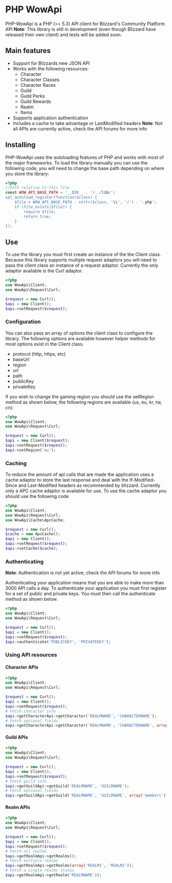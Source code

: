 # PHP WowApi #

PHP-WowApi is a PHP (>= 5.3) API client for Blizzard's Community Platform API
**Note**: This library is still in development (even though Blizzard have released their own client) and tests will be added soon.

## Main features ##

- Support for Blizzards new JSON API
- Works with the following resources:
    - Character
    - Character Classes
    - Character Races
    - Guild
    - Guild Perks
    - Guild Rewards
    - Realm
    - Items
- Supports application authentication
- Includes a cache to take advantage or LastModified headers
**Note**: Not all APIs are currently active, check the API forums for more info

## Installing ##

PHP-WowApi uses the autoloading features of PHP and works with most of the major frameworks. To load the library manually you can use the following code, you will need to change the base path depending on where you store the library:

``` php
<?php
//Path relative to this file
const WOW_API_BASE_PATH = '__DIR__ . '/../lib/';
spl_autoload_register(function($class) {
    $file = WOW_API_BASE_PATH . strtr($class, '\\', '/') . '.php';
    if (file_exists($file)) {
        require $file;
        return true;
    }
});
```

## Use ##

To use the library you must first create an instance of the the Client class. Because this library supports multiple request adaptors you will need to pass the client class an instance of a request adaptor. Currently the only adaptor available is the Curl adaptor.

``` php
<?php
use WowApi\Client;
use WowApi\Request\Curl;

$request = new Curl();
$api = new Client();
$api->setRequest($request);
```

### Configuration ###

You can also pass an array of options the client class to configure the library. The following options are available however helper methods for most options exist in the Client class.

- protocol (http, https, etc)
- baseUrl
- region
- url
- path
- publicKey
- privateKey

If you wish to change the gaming region you should use the setRegion method as shown below, the following regions are available (us, eu, kr, tw, cn):

``` php
<?php
use WowApi\Client;
use WowApi\Request\Curl;

$request = new Curl();
$api = new Client($request);
$api->setRequest($request);
$api->setRegion('eu');
```


### Caching ###

To reduce the amount of api calls that are made the application uses a cache adaptor to store the last response and deal with the If-Modified-Since and Last-Modified headers as recommended by blizzard. Currently only a APC cache adaptor is available for use. To use the cache adaptor you should use the following code

``` php
<?php
use WowApi\Client;
use WowApi\Request\Curl;
use WowApi\Cache\ApcCache;

$request = new Curl();
$cache = new ApcCache();
$api = new Client();
$api->setRequest($request);
$api->setCache($cache);
```

### Authenticating ###

**Note**: Authentication is not yet active, check the API forums for more info

Authenticating your application means that you are able to make more than 3000 API calls a day. To authenticate your application you must first register for a set of public and private keys. You must then call the authenticate method as shown below.

``` php
<?php
use WowApi\Client;
use WowApi\Request\Curl;

$request = new Curl();
$api = new Client();
$api->setRequest($request);
$api->authenticate('PUBLICKEY', 'PRIVATEKEY');
```

### Using API resources ###

#### Character APIs
``` php
<?php
use WowApi\Client;
use WowApi\Request\Curl;

$request = new Curl();
$api = new Client();
$api->setRequest($request);
# Fetch character info
$api->getCharacterApi->getCharacter('REALMNAME', 'CHARACTERNAME');
# Fetch optional fields
$api->getCharacterApi->getCharacter('REALMNAME', 'CHARACTERNAME', array('guild', 'stats'));
```

#### Guild APIs
``` php
<?php
use WowApi\Client;
use WowApi\Request\Curl;

$request = new Curl();
$api = new Client();
$api->setRequest($request);
# Fetch guild info
$api->getGuildApi->getGuild('REALMNAME', 'GUILDNAME');
# Fetch optional fields
$api->getGuildApi->getGuild('REALMNAME', 'GUILDNAME', array('members'));
```

#### Realm APIs
``` php
<?php
use WowApi\Client;
use WowApi\Request\Curl;

$request = new Curl();
$api = new Client();
$api->setRequest($request);
# Fetch all realms
$api->getRealmApi->getRealms();
# Fetch multiple realms
$api->getRealmApi->getRealms(array('REALM1', 'REALM2'));
# Fetch a single realms status
$api->getRealmApi->getRealm('REALMNAME'));
```
